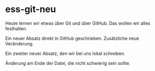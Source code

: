 
# ess-git-neu


Heute lernen wir etwas über Git und über GitHub.
Das wollen wir alles festhalten.

Ein neuer Absatz direkt in GitHub geschrieben. Zusätzliche neue Veränderung.

Ein zweiter neuer Absatz, den wir bei uns lokal schreiben.

Änderung am Ende der Datei, die nicht schwierig sein sollte.
